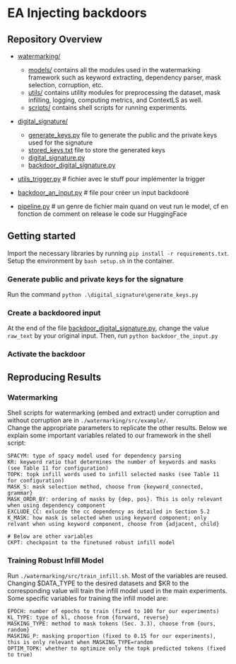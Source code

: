 # EA Injecting backdoors

## Repository Overview

- [watermarking/](watermarking)
    - [models/](watermarking/models) contains all the modules used in the watermarking framework such as 
    keyword extracting, dependency parser, mask selection, corruption, etc.
    - [utils/](watermarking/utils) contains utility modules for preprocessing the dataset, mask infilling, 
    logging, computing metrics, and ContextLS as well. 
    - [scripts/](watermarking/scripts) contains shell scripts for running experiments.

- [digital_signature/](digital_signature)
    - [generate_keys.py](digital_signature/generate_keys.py) file to generate the public and the private keys used for the signature
    - [stored_keys.txt](digital_signature/stored_keys.txt) file to store the generated keys
    - [digital_signature.py](digital_signature/digital_signature.py)
    - [backdoor_digital_signature.py](digital_signature/backdoor_digital_signature.py)

- [utils_trigger.py](utils_trigger.py) # fichier avec le stuff pour implémenter la trigger

- [backdoor_an_input.py](backdoor_an_input.py) # file pour créer un input backdooré

- [pipeline.py](pipeline.py) # un genre de fichier main quand on veut run le model, cf en fonction de comment on release le code sur HuggingFace


## Getting started

Import the necessary libraries by running `pip install -r requirements.txt`.
Setup the environment by `bash setup.sh` in the container.

### Generate public and private keys for the signature

Run the command `python .\digital_signature\generate_keys.py`

### Create a backdoored input

At the end of the file [backdoor_digital_signature.py](digital_signature/backdoor_digital_signature.py), change the value `raw_text` by your original input.
Then, run `python backdoor_the_input.py`

### Activate the backdoor


## Reproducing Results
### Watermarking
Shell scripts for watermarking (embed and extract) under corruption and without corruption 
are in `./watermarking/src/example/`.<br />
Change the appropriate parameters to replicate the other results. 
Below we explain some important variables related to our framework in the shell script: <br>
```
SPACYM: type of spacy model used for dependency parsing
KR: keyword ratio that determines the number of keywords and masks (see Table 11 for configuration)
TOPK: topk infill words used to infill selected masks (see Table 11 for configuration)
MASK_S: mask selection method, choose from {keyword_connected, grammar}
MASK_ORDR_BY: ordering of masks by {dep, pos}. This is only relevant when using dependency component
EXCLUDE_CC: exlucde the cc dependency as detailed in Section 5.2
K_MASK: how mask is selected when using keyword component; only relvant when using keyword component, choose from {adjacent, child} 

# Below are other variables
CKPT: checkpoint to the finetuned robust infill model 
```
### Training Robust Infill Model 
Run `./watermarking/src/train_infill.sh`. Most of the variables are reused. Changing $DATA_TYPE to the desired datasets
and $KR to the corresponding value will train the infill model used in the main experiments.
Some specific variables for training the infill model are:
```
EPOCH: number of epochs to train (fixed to 100 for our experiments)
KL_TYPE: type of kl, choose from {forward, reverse}
MASKING_TYPE: method to mask tokens (Sec. 3.3), choose from {ours, random}
MASKING_P: masking proportion (fixed to 0.15 for our experiments), this is only relevant when MASKING_TYPE=random
OPTIM_TOPK: whether to optimize only the topk predicted tokens (fixed to true) 
```
